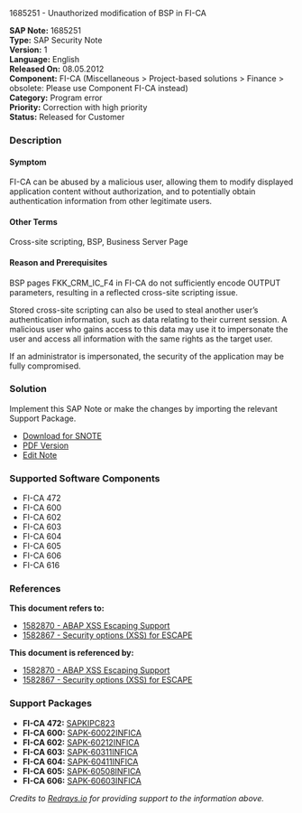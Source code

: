 1685251 - Unauthorized modification of BSP in FI-CA

**SAP Note:** 1685251  
**Type:** SAP Security Note  
**Version:** 1  
**Language:** English  
**Released On:** 08.05.2012  
**Component:** FI-CA (Miscellaneous > Project-based solutions > Finance > obsolete: Please use Component FI-CA instead)  
**Category:** Program error  
**Priority:** Correction with high priority  
**Status:** Released for Customer

### Description

#### Symptom
FI-CA can be abused by a malicious user, allowing them to modify displayed application content without authorization, and to potentially obtain authentication information from other legitimate users.

#### Other Terms
Cross-site scripting, BSP, Business Server Page

#### Reason and Prerequisites
BSP pages FKK_CRM_IC_F4 in FI-CA do not sufficiently encode OUTPUT parameters, resulting in a reflected cross-site scripting issue.

Stored cross-site scripting can also be used to steal another user’s authentication information, such as data relating to their current session. A malicious user who gains access to this data may use it to impersonate the user and access all information with the same rights as the target user.

If an administrator is impersonated, the security of the application may be fully compromised.

### Solution
Implement this SAP Note or make the changes by importing the relevant Support Package.

- [Download for SNOTE](https://notesdownloads.sap.com/note/0040000010010802017)
- [PDF Version](https://userapps.support.sap.com/sap/support/sfm/notes/print/0001685251?language=en-US&token=91B590F6A9357D9340D646C94BDEA063)
- [Edit Note](https://me.sap.com/sap/support/notes/edit/0001685251)

### Supported Software Components

- FI-CA 472
- FI-CA 600
- FI-CA 602
- FI-CA 603
- FI-CA 604
- FI-CA 605
- FI-CA 606
- FI-CA 616

### References

**This document refers to:**

- [1582870 - ABAP XSS Escaping Support](https://me.sap.com/notes/1582870)
- [1582867 - Security options (XSS) for ESCAPE](https://me.sap.com/notes/1582867)

**This document is referenced by:**

- [1582870 - ABAP XSS Escaping Support](https://me.sap.com/notes/1582870)
- [1582867 - Security options (XSS) for ESCAPE](https://me.sap.com/notes/1582867)

### Support Packages

- **FI-CA 472:** [SAPKIPC823](https://me.sap.com/supportpackage/SAPKIPC823)
- **FI-CA 600:** [SAPK-60022INFICA](https://me.sap.com/supportpackage/SAPK-60022INFICA)
- **FI-CA 602:** [SAPK-60212INFICA](https://me.sap.com/supportpackage/SAPK-60212INFICA)
- **FI-CA 603:** [SAPK-60311INFICA](https://me.sap.com/supportpackage/SAPK-60311INFICA)
- **FI-CA 604:** [SAPK-60411INFICA](https://me.sap.com/supportpackage/SAPK-60411INFICA)
- **FI-CA 605:** [SAPK-60508INFICA](https://me.sap.com/supportpackage/SAPK-60508INFICA)
- **FI-CA 606:** [SAPK-60603INFICA](https://me.sap.com/supportpackage/SAPK-60603INFICA)

*Credits to [Redrays.io](https://redrays.io) for providing support to the information above.*